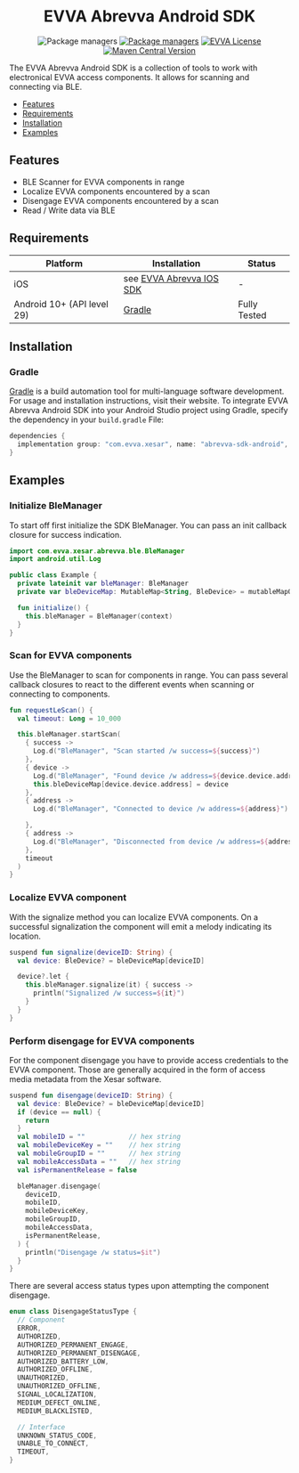 <p align="center">
  <h1 align="center">EVVA Abrevva Android SDK</h1>
</p>

<p align="center">
  <a><img src="https://img.shields.io/github/v/tag/evva-sfw/abrevva-sdk-android?color=fce500" alt="Package managers"></a>
  <a href="#quick-start"><img src="https://img.shields.io/badge/package-Gradle-fce500?logo=Gradle&logoColor=209BC4" alt="Package managers"></a>
  <a href="LICENSE"><img src="https://img.shields.io/badge/license-EVVA_License-yellow.svg?color=fce500&logo=data:image/svg+xml;base64,PCEtLSBHZW5lcmF0ZWQgYnkgSWNvTW9vbi5pbyAtLT4KPHN2ZyB2ZXJzaW9uPSIxLjEiIHhtbG5zPSJodHRwOi8vd3d3LnczLm9yZy8yMDAwL3N2ZyIgd2lkdGg9IjY0MCIgaGVpZ2h0PSIxMDI0IiB2aWV3Qm94PSIwIDAgNjQwIDEwMjQiPgo8ZyBpZD0iaWNvbW9vbi1pZ25vcmUiPgo8L2c+CjxwYXRoIGZpbGw9IiNmY2U1MDAiIGQ9Ik02MjIuNDIzIDUxMS40NDhsLTMzMS43NDYtNDY0LjU1MmgtMjg4LjE1N2wzMjkuODI1IDQ2NC41NTItMzI5LjgyNSA0NjYuNjY0aDI3NS42MTJ6Ij48L3BhdGg+Cjwvc3ZnPgo=" alt="EVVA License"></a>
  <a href="https://central.sonatype.com/artifact/com.evva.xesar/abrevva-sdk-android"><img alt="Maven Central Version" src="https://img.shields.io/maven-central/v/com.evva.xesar/abrevva-sdk-android"></a>
</p>

The EVVA Abrevva Android SDK is a collection of tools to work with electronical EVVA access components. It allows for scanning and connecting via BLE.

- [Features](#features)
- [Requirements](#requirements)
- [Installation](#installation)
- [Examples](#examples)

## Features

- BLE Scanner for EVVA components in range
- Localize EVVA components encountered by a scan
- Disengage EVVA components encountered by a scan
- Read / Write data via BLE

## Requirements

| Platform                   | Installation                                                                      | Status       |
| -------------------------- | --------------------------------------------------------------------------------- | ------------ |
| iOS                        | see [EVVA Abrevva IOS SDK](https://github.com/evva-sfw/abrevva-sdk-ios-pod-specs) | -            |
| Android 10+ (API level 29) | [Gradle](#Gradle)                                                                 | Fully Tested |

## Installation

### Gradle

[Gradle](https://gradle.org/) is a build automation tool for multi-language software development. For usage and installation instructions, visit their website. To integrate EVVA Abrevva Android SDK into your Android Studio project using Gradle, specify the dependency in your `build.gradle` File:

```gradle
dependencies {
  implementation group: "com.evva.xesar", name: "abrevva-sdk-android", version: "2.0.0"
}
```

## Examples

### Initialize BleManager

To start off first initialize the SDK BleManager. You can pass an init callback closure for success indication.

```kotlin
import com.evva.xesar.abrevva.ble.BleManager
import android.util.Log

public class Example {
  private lateinit var bleManager: BleManager
  private var bleDeviceMap: MutableMap<String, BleDevice> = mutableMapOf()

  fun initialize() {
    this.bleManager = BleManager(context)
  }
}
```

### Scan for EVVA components

Use the BleManager to scan for components in range. You can pass several callback closures to react to the different events when scanning or connecting to components.

```kotlin
fun requestLeScan() {
  val timeout: Long = 10_000

  this.bleManager.startScan(
    { success ->
      Log.d("BleManager", "Scan started /w success=${success}")
    },
    { device ->
      Log.d("BleManager", "Found device /w address=${device.device.address}")
      this.bleDeviceMap[device.device.address] = device
    },
    { address ->
      Log.d("BleManager", "Connected to device /w address=${address}")

    },
    { address ->
      Log.d("BleManager", "Disconnected from device /w address=${address}")
    },
    timeout
  )
}
```

### Localize EVVA component

With the signalize method you can localize EVVA components. On a successful signalization the component will emit a melody indicating its location.

```kotlin
suspend fun signalize(deviceID: String) {
  val device: BleDevice? = bleDeviceMap[deviceID]

  device?.let {
    this.bleManager.signalize(it) { success ->
      println("Signalized /w success=${it}")
    }
  }
}
```

### Perform disengage for EVVA components

For the component disengage you have to provide access credentials to the EVVA component. Those are generally acquired in the form of access media metadata from the Xesar software.

```kotlin
suspend fun disengage(deviceID: String) {
  val device: BleDevice? = bleDeviceMap[deviceID]
  if (device == null) {
    return
  }
  val mobileID = ""           // hex string
  val mobileDeviceKey = ""    // hex string
  val mobileGroupID = ""      // hex string
  val mobileAccessData = ""   // hex string
  val isPermanentRelease = false

  bleManager.disengage(
    deviceID,
    mobileID,
    mobileDeviceKey,
    mobileGroupID,
    mobileAccessData,
    isPermanentRelease,
  ) {
    println("Disengage /w status=$it")
  }
}
```

There are several access status types upon attempting the component disengage.

```kotlin
enum class DisengageStatusType {
  // Component
  ERROR,
  AUTHORIZED,
  AUTHORIZED_PERMANENT_ENGAGE,
  AUTHORIZED_PERMANENT_DISENGAGE,
  AUTHORIZED_BATTERY_LOW,
  AUTHORIZED_OFFLINE,
  UNAUTHORIZED,
  UNAUTHORIZED_OFFLINE,
  SIGNAL_LOCALIZATION,
  MEDIUM_DEFECT_ONLINE,
  MEDIUM_BLACKLISTED,

  // Interface
  UNKNOWN_STATUS_CODE,
  UNABLE_TO_CONNECT,
  TIMEOUT,
}
```
